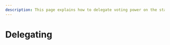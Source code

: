```yaml
---
description: This page explains how to delegate voting power on the staking contract.
---
```


# Delegating

